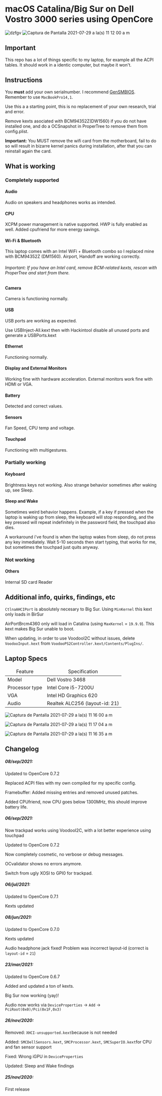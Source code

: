 <h1>macOS Catalina/Big Sur on Dell Vostro 3000 series using OpenCore</h1>

![dzfgv](https://user-images.githubusercontent.com/37314164/127522651-94c034cb-848d-43b6-9519-7aca059e20c0.png)
![Captura de Pantalla 2021-07-29 a la(s) 11 12 00 a  m](https://user-images.githubusercontent.com/37314164/127522694-d163089f-451b-4621-840c-5d62fa7ee522.png)



## Important

This repo has a lot of things specific to my laptop, for example all the ACPI tables. It should work in a identic computer, but maybe it won't.

## Instructions

You **must** add your own serialnumber. I recommend [GenSMBIOS](https://github.com/corpnewt/GenSMBIOS). Remember to use `MacBookPro14,1`. 

Use this a a starting point, this is no replacement of your own research, trial and error.

Remove kexts asociated with BCM94352Z(DW1560) if you do not have installed one, and do a OCSnapshot in ProperTree to remove them from config.plist.

**Important:** You MUST remove the wifi card from the motherboard, fail to do so will result in bizarre kernel panics during installation, after that you can reinstall again the card.

## What is working

### Completely supported

#### Audio

Audio on speakers and headphones works as intended.

#### CPU

XCPM power management is native supported. HWP is fully enabled as well. Added cpufriend for more energy savings.

#### Wi-Fi & Bluetooth

This laptop comes with an Intel WiFi + Bluetooth combo so I replaced mine with BCM94352Z (DM1560). 
Airport, Handoff are working correctly.

###### Important: If you have an Intel card, remove BCM-related kexts, rescan with ProperTree and start from there.

#### Camera

Camera is functioning normally.

#### USB

USB ports are working as expected.

Use USBInject-All.kext then with Hackintool disable all unused ports and generate a USBPorts.kext

#### Ethernet

Functioning normally.

#### Display and External Monitors

Working fine with hardware acceleration. External monitors work fine with HDMI or VGA.

#### Battery

Detected and correct values.

#### Sensors

Fan Speed, CPU temp and voltage.

#### Touchpad

Functioning with multigestures.

### Partially working

#### Keyboard

Brightness keys not working. Also strange behavior sometimes after waking up, see Sleep.

#### Sleep and Wake

Sometimes weird behavior happens. Example, if a key if pressed when the laptop is waking up from sleep, the keyboard will stop responding, and the key pressed will repeat indefinitely in the password field, the touchpad also dies.

A workaround i've found is when the laptop wakes from sleep, do not press any key inmediately. Wait 5-10 seconds then start typing, that works for me, but sometimes the touchpad just quits anyway.

### Not working

#### Others

Internal SD card Reader


## Additional info, quirks, findings, etc 

`CtlnaAHCIPort` is absolutely necesary to Big Sur. Using `MinKernel` this kext only loads in BirSur 

AirPortBrcm4360 only will load in Catalina (using `MaxKernel` = `19.9.9`). This kext makes Big Sur unable to boot.

When updating, in order to use VoodooI2C without issues, delete `VoodooInput.kext` from `VoodooPS2Controller.kext/Contents/PlugIns/`.

<h2>Laptop Specs</h2>
<table>
  <thead>
    <tr>
      <td style="text-align: center">Feature</td>
      <td style="text-align: center">Specification</td>
    </tr>
  </thead>
  <tbody>
    <tr>
      <td>Model</td>
      <td>Dell Vostro 3468</td>
    </tr>
    <tr>
      <td>Processor type</td>
      <td>Intel Core i5-7200U</td>
    </tr>
     <tr>
      <td>VGA</td>
      <td>Intel HD Graphics 620</td>
    </tr>
    <tr>
      <td>Audio</td>
      <td>Realtek ALC256 (layout-id: 21)</td>
    </tr>
    <tr>
    </tr>
  </tbody>
</table>


![Captura de Pantalla 2021-07-29 a la(s) 11 16 00 a  m](https://user-images.githubusercontent.com/37314164/127522685-8d8b5791-a97b-41ec-ba6d-51e70ba82f12.png)

![Captura de Pantalla 2021-07-29 a la(s) 11 17 04 a  m](https://user-images.githubusercontent.com/37314164/127522701-539e44bc-73d7-4426-a8cf-9eee6fdcd7f6.png)

![Captura de Pantalla 2021-07-29 a la(s) 11 16 35 a  m](https://user-images.githubusercontent.com/37314164/127522708-c5c77309-7c38-400f-8c13-59466aade2e3.png)

## Changelog

##### 08/sep/2021:

Updated to OpenCore 0.7.2

Replaced ACPI files with my own compiled for my specific config. 

Framebuffer: Added missing entries and removed unused patches.

Added CPUfriend, now CPU goes below 1300MHz, this should improve battery life.

##### 06/sep/2021:

Now trackpad works using VoodooI2C, with a lot better experience using touchpad

Updated to OpenCore 0.7.2

Now completely cosmetic, no verbose or debug messages.

OCvalidator shows no errors anymore.

Switch from ugly XOSI to GPI0 for trackpad. 

##### 06/jul/2021:

Updated to OpenCore 0.7.1

Kexts updated

##### 08/jun/2021:

Updated to OpenCore 0.7.0

Kexts updated

Audio headphone jack fixed!  Problem was incorrect layout-id (correct is `layout-id` = `21`)

##### 23/mar/2021:

Updated to OpenCore 0.6.7

Added and updated a ton of kexts.

Big Sur now working (yay)!

Audio now works via `DeviceProperties` -> `Add` -> `PciRoot(0x0)/Pci(0x1F,0x3)`

##### 26/nov/2020: 

Removed: `XHCI-unsupported.kext`because is not needed

Added: `SMCDellSensors.kext`, `SMCProcessor.kext`, `SMCSuperIO.kext`for CPU and fan sensor support

Fixed: Wrong iGPU in `DeviceProperties`

Updated: Sleep and Wake findings

##### 25/nov/2020: 

First release
